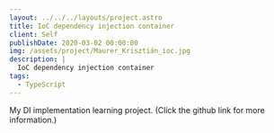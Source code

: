 ```yaml
---
layout: ../../../layouts/project.astro
title: IoC dependency injection container
client: Self
publishDate: 2020-03-02 00:00:00
img: /assets/project/Maurer_Krisztián_ioc.jpg
description: |
  IoC dependency injection container
tags:
  - TypeScript
---
```


My DI implementation learning project. (Click the github link for more information.)